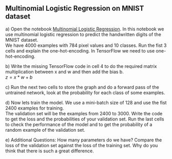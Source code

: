 ## Multinomial Logistic Regression on MNIST dataset

a) Open the notebook [Multinomial Logistic Regression](https://github.com/tensorchiefs/dl_course/blob/master/notebooks/Multinomial_Logistic_Regression.ipynb).
In this notebook we use multinomial logistic regression to predict the handwritten digits of the MNIST dataset.  
We have 4000 examples with 784 pixel values and 10 classes. Run the fist 3 cells and explain the one-hot-encoding. In TensorFlow we need to use one-hot-encoding. 

b) Write the missing TensorFlow code in cell 4 to do the required matrix multiplication between x and w and then add the bias b.  
$z=x*w+b$

c) Run the next two cells to store the graph and do a forward pass of the untrained network, look at the probability for each class of some examples.

d) Now lets train the model. We use a mini-batch size of 128 and use the fist 2400 examples for training.  
The validation set will be the examples from 2400 to 3000. Write the code to get the loss and the probabilities of your validation set.
Run the last cells to check the performance of the model and to get the probability of a random example of the validation set.

e) Additional Questions: How many parameters do we have? Compare the loss of the validation set against the loss of the training set. Why do you think that there is such a great difference.
